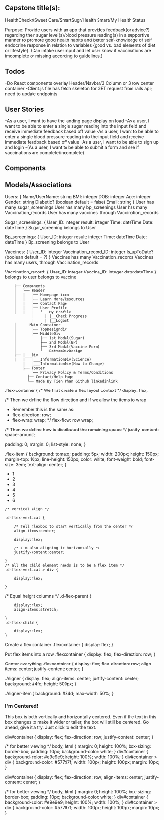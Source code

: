 ## Capstone title(s):
HealthCheckr/Sweet Care/SmartSugr/Health Smart/My Health Status

Purpose: Provide users with an app that provides feedback(or advice?) regarding their sugar level(s)/blood pressure reading(s) in a supportive manner to promote good health habits and better self-knowledge of self endocrine response in relation to variables {good vs. bad elements of diet or lifestyle}.  (Can intake user input and let user know if vaccinations are imcomplete or missing according to guidelines.) 

## Todos
-Do React components overlay Header/Navbar/3 Column or 3 row center container
-Client.js file has fetch skeleton for GET request from rails api; need to update endpoints

## User Stories
-As a user, I want to have the landing page display on load
-As a user, I want to be able to enter a single sugar reading into the input field and receive immediate feedback based off value
-As a user, I want to be able to enter a single blood pressure reading into the input field and receive immediate feedback based off value
-As a user, I want to be able to sign up and login
-(As a user, I want to be able to submit a form and see if vaccinations are complete/incomplete)

## Components

## Models/Associations
Users: {
    Name/UserName: string
	BMI: integer
	DOB: integer
	Age: integer
	Gender: string
	Diabetic? (boolean default = false)
	Email: string
}
User has many sugar_screenings
User has many bp_screenings
User has many Vaccination_records
User has many vaccines, through Vaccination_records

Sugar_screenings: {
    User_ID: integer
	result: integer
	Time: dateTime
	Date: dateTime
} 
Sugar_screening belongs to User

Bp_screenings: {
    User_ID: integer
	result: integer
	Time: dateTime
	Date: dateTime
} 
Bp_screening belongs to User

Vaccines: {
	User_ID: integer
	Vaccination_record_ID: integer
	Is_upToDate? (boolean default = ?)
}
Vaccines has many Vaccination_records
Vaccines has many users, through Vaccination_records

Vaccination_record: {
	User_ID: integer
	Vaccine_ID: integer
	date:dateTime
}
belongs to user
belongs to vaccine

        ├── Components
        │   └── Header
        │   |   ├── Homepage icon 
        │   |   ├── Learn More/Resources
        │   |   ├── Contact Page
        │   |   ├── User Profile
        │   |   |	└── My Profile
		        |	  |	|__Check Progress
		        |	  |	|__Logout
        │      Main Container
        │       ├── TopDesigndiv
        │       ├── MiddleDiv
        │       	├── 1st Modal(Sugar)
        │       	├── 2nd Modal(BP)
        │       	├── 3rd Modal(Vaccine Form)
        │       	└── BottomDivDesign
        ├── |___Div
		|	|	|___InformationDiv(Science)
			|	|___InformationDiv(How to Change)
            ├── Footer
            	└── Privacy Policy & Terms/Conditions
              ├── Contact/Help Page
              └── Made By Tien Phan Github linkedinlink
              
.flex-container {
  /* We first create a flex layout context */
  display: flex;
  
  /* Then we define the flow direction 
     and if we allow the items to wrap 
   * Remember this is the same as:
   * flex-direction: row;
   * flex-wrap: wrap;
   */
  flex-flow: row wrap;
  
  /* Then we define how is distributed the remaining space */
  justify-content: space-around;
  
  padding: 0;
  margin: 0;
  list-style: none;
}

.flex-item {
  background: tomato;
  padding: 5px;
  width: 200px;
  height: 150px;
  margin-top: 10px;
  line-height: 150px;
  color: white;
  font-weight: bold;
  font-size: 3em;
  text-align: center;
}

<ul class="flex-container">
  <li class="flex-item">1</li>
  <li class="flex-item">2</li>
  <li class="flex-item">3</li>
  <li class="flex-item">4</li>
  <li class="flex-item">5</li>
  <li class="flex-item">6</li>
</ul>

	/* Vertical align */

	.d-flex-vertical {

		/* Tell flexbox to start vertically from the center */
		align-items:center;

		display:flex;

		/* I'm also aligning it horizontally */
		justify-content:center;

	}
	/* all the child element needs is to be a flex item */
	.d-flex-vertical > div {

		display:flex;

	}

/* Equal height columns */
	.d-flex-parent {

		display:flex;
		align-items:stretch;

	}
	.d-flex-child {

		display:flex;
	}

Create a flex container
.flexcontainer {
   display: flex;
}

Put flex items into a row
.flexcontainer {
   display: flex;
   flex-direction: row;
}

Center everything
.flexcontainer {
   display: flex;
   flex-direction: row;
   align-items: center;
   justify-content: center;
}

.Aligner {
  display: flex;
  align-items: center;
  justify-content: center;
  background: #4fc;
  height: 500px;
}

.Aligner-item {
  background: #34d;
  max-width: 50%;
}

<div class="Aligner">
   <div class="Aligner-item Aligner-item--fixed">
     <div class="Demo">
       <h3>I'm Centered!</h3>
       <p contenteditable="true">This box is both vertically and horizontally centered. Even if the text in this box changes to make it wider or taller, the box will still be centered. Go ahead, give it a try. Just click to edit the text.</p
     </div>
  </div>
</div>

div#container {
  display: flex;
  flex-direction: row;
  justify-content: center;
}

/* for better viewing */
body, html {
  margin: 0;
  height: 100%;
  box-sizing: border-box;
  padding: 10px;
  background-color: white;
}
div#container {
  background-color: #e9e9e9;
  height: 100%;
  width: 100%;
}
div#container > div {
  background-color: #57797f;
  width: 100px;
  height: 100px;
  margin: 10px;
}

<div id="container">
  <div></div>
  <div></div>
  <div></div>
</div>

div#container {
  display: flex;
  flex-direction: row;
  align-items: center;
  justify-content: center;
}

/* for better viewing */
body, html {
  margin: 0;
  height: 100%;
  box-sizing: border-box;
  padding: 10px;
  background-color: white;
}
div#container {
  background-color: #e9e9e9;
  height: 100%;
  width: 100%;
}
div#container > div {
  background-color: #57797f;
  width: 100px;
  height: 100px;
  margin: 10px;
}

<div id="container">
  <div></div>
  <div></div>
  <div></div>
</div>
